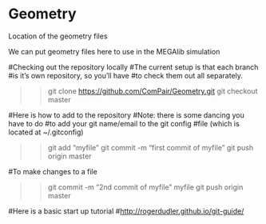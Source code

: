 # Geometry
Location of the geometry files

We can put geometry files here to use in the MEGAlib simulation

#Checking out the repository locally 
#The current setup is that each branch
#is it’s own repository, so you’ll have
#to check them out all separately. 

>>git clone https://github.com/ComPair/Geometry.git
>>git checkout master

#Here is how to add to the repository
#Note: there is some dancing you have to do 
#to add your git name/email to the git config 
#file (which is located at ~/.gitconfig)

>>git add “myfile”
>>git commit -m “first commit of myfile” 
>>git push origin master

#To make changes to a file

>>git commit -m “2nd commit of myfile” myfile
>>git push origin master

#Here is a basic start up tutorial
#http://rogerdudler.github.io/git-guide/


